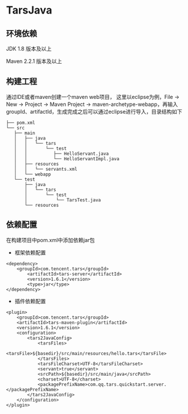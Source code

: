 # TarsJava

## 环境依赖

JDK 1.8 版本及以上

Maven 2.2.1 版本及以上

## 构建工程

通过IDE或者maven创建一个maven web项目， 这里以eclipse为例，File -&gt; New -&gt; Project -&gt; Maven Project -&gt; maven-archetype-webapp，再输入groupId、artifactId，生成完成之后可以通过eclipse进行导入，目录结构如下

```text
├── pom.xml
└── src
   ├── main
   │   ├── java
   │   │   └── tars
   │   │       └── test
   │   │          ├── HelloServant.java
   │   │          └── HelloServantImpl.java
   │   ├── resources
   │   │   └── servants.xml
   │   └── webapp
   └── test
       ├── java
       │   └── tars
       │       └── test
       │           └── TarsTest.java
       └── resources
```

## 依赖配置

在构建项目中pom.xml中添加依赖jar包

* 框架依赖配置

```text
<dependency>
	<groupId>com.tencent.tars</groupId>
     	<artifactId>tars-server</artifactId>
     	<version>1.6.1</version>
     	<type>jar</type>
</dependency>
```

* 插件依赖配置

```text
<plugin>
	<groupId>com.tencent.tars</groupId>
   	<artifactId>tars-maven-plugin</artifactId>
   	<version>1.6.1</version>
  	<configuration>
   		<tars2JavaConfig>
  			<tarsFiles>
   				<tarsFile>${basedir}/src/main/resources/hello.tars</tarsFile>
   			</tarsFiles>
  			<tarsFileCharset>UTF-8</tarsFileCharset>
   			<servant>true</servant>
  			<srcPath>${basedir}/src/main/java</srcPath>
  			<charset>UTF-8</charset>
   			<packagePrefixName>com.qq.tars.quickstart.server.</packagePrefixName>
  		</tars2JavaConfig>
   	</configuration>
</plugin>
```

